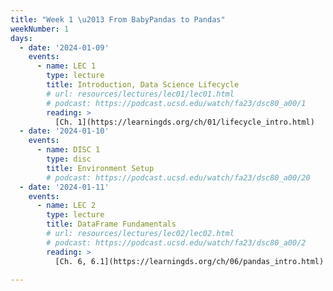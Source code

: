 ```yaml
---
title: "Week 1 \u2013 From BabyPandas to Pandas"
weekNumber: 1
days:
  - date: '2024-01-09'
    events:
      - name: LEC 1
        type: lecture
        title: Introduction, Data Science Lifecycle
        # url: resources/lectures/lec01/lec01.html
        # podcast: https://podcast.ucsd.edu/watch/fa23/dsc80_a00/1
        reading: >
          [Ch. 1](https://learningds.org/ch/01/lifecycle_intro.html)
  - date: '2024-01-10'
    events:
      - name: DISC 1
        type: disc
        title: Environment Setup
        # podcast: https://podcast.ucsd.edu/watch/fa23/dsc80_a00/20
  - date: '2024-01-11'
    events:
      - name: LEC 2
        type: lecture
        title: DataFrame Fundamentals
        # url: resources/lectures/lec02/lec02.html
        # podcast: https://podcast.ucsd.edu/watch/fa23/dsc80_a00/2
        reading: >
          [Ch. 6, 6.1](https://learningds.org/ch/06/pandas_intro.html)

---
```

